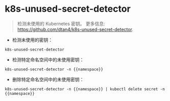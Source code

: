 # k8s-unused-secret-detector

> 检测未使用的 Kubernetes 密钥。
> 更多信息: <https://github.com/dtan4/k8s-unused-secret-detector>.

- 检测未使用的密钥：

`k8s-unused-secret-detector`

- 检测特定命名空间中的未使用密钥：

`k8s-unused-secret-detector -n {{namespace}}`

- 删除特定命名空间中的未使用密钥：

`k8s-unused-secret-detector -n {{namespace}} | kubectl delete secret -n {{namespace}}`